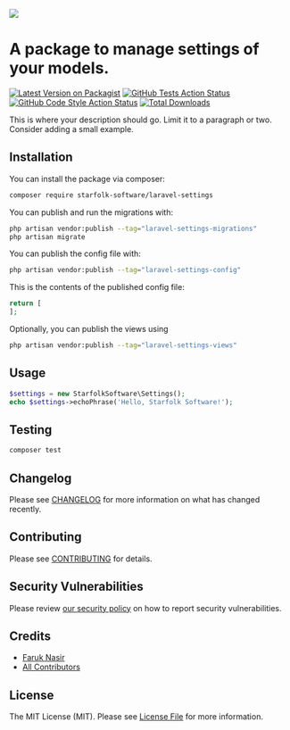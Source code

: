 
[<img src="https://github-ads.s3.eu-central-1.amazonaws.com/support-ukraine.svg?t=1" />](https://supportukrainenow.org)

# A package to manage settings of your models.

[![Latest Version on Packagist](https://img.shields.io/packagist/v/starfolk-software/laravel-settings.svg?style=flat-square)](https://packagist.org/packages/starfolk-software/laravel-settings)
[![GitHub Tests Action Status](https://img.shields.io/github/workflow/status/starfolk-software/laravel-settings/run-tests?label=tests)](https://github.com/starfolk-software/laravel-settings/actions?query=workflow%3Arun-tests+branch%3Amain)
[![GitHub Code Style Action Status](https://img.shields.io/github/workflow/status/starfolk-software/laravel-settings/Check%20&%20fix%20styling?label=code%20style)](https://github.com/starfolk-software/laravel-settings/actions?query=workflow%3A"Check+%26+fix+styling"+branch%3Amain)
[![Total Downloads](https://img.shields.io/packagist/dt/starfolk-software/laravel-settings.svg?style=flat-square)](https://packagist.org/packages/starfolk-software/laravel-settings)

This is where your description should go. Limit it to a paragraph or two. Consider adding a small example.

## Installation

You can install the package via composer:

```bash
composer require starfolk-software/laravel-settings
```

You can publish and run the migrations with:

```bash
php artisan vendor:publish --tag="laravel-settings-migrations"
php artisan migrate
```

You can publish the config file with:

```bash
php artisan vendor:publish --tag="laravel-settings-config"
```

This is the contents of the published config file:

```php
return [
];
```

Optionally, you can publish the views using

```bash
php artisan vendor:publish --tag="laravel-settings-views"
```

## Usage

```php
$settings = new StarfolkSoftware\Settings();
echo $settings->echoPhrase('Hello, Starfolk Software!');
```

## Testing

```bash
composer test
```

## Changelog

Please see [CHANGELOG](CHANGELOG.md) for more information on what has changed recently.

## Contributing

Please see [CONTRIBUTING](.github/CONTRIBUTING.md) for details.

## Security Vulnerabilities

Please review [our security policy](../../security/policy) on how to report security vulnerabilities.

## Credits

- [Faruk Nasir](https://github.com/starfolksoftware)
- [All Contributors](../../contributors)

## License

The MIT License (MIT). Please see [License File](LICENSE.md) for more information.
